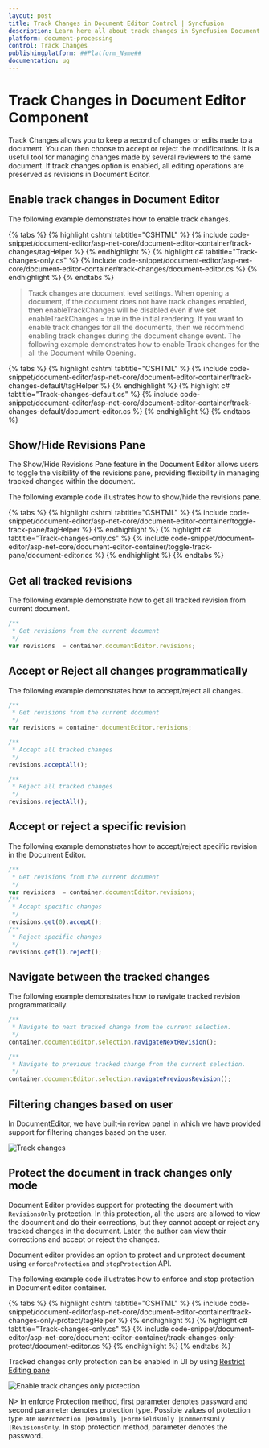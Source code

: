 ```yaml
---
layout: post
title: Track Changes in Document Editor Control | Syncfusion
description: Learn here all about track changes in Syncfusion Document Editor component of Syncfusion Essential JS 2 and more.
platform: document-processing
control: Track Changes
publishingplatform: ##Platform_Name##
documentation: ug
---
```


# Track Changes in Document Editor Component

Track Changes allows you to keep a record of changes or edits made to a document. You can then choose to accept or reject the modifications. It is a useful tool for managing changes made by several reviewers to the same document. If track changes option is enabled, all editing operations are preserved as revisions in Document Editor.

## Enable track changes in Document Editor

The following example demonstrates how to enable track changes.


{% tabs %}
{% highlight cshtml tabtitle="CSHTML" %}
{% include code-snippet/document-editor/asp-net-core/document-editor-container/track-changes/tagHelper %}
{% endhighlight %}
{% highlight c# tabtitle="Track-changes-only.cs" %}
{% include code-snippet/document-editor/asp-net-core/document-editor-container/track-changes/document-editor.cs %}
{% endhighlight %}
{% endtabs %}


>Track changes are document level settings. When opening a document, if the document does not have track changes enabled, then enableTrackChanges will be disabled even if we set enableTrackChanges = true in the initial rendering. If you want to enable track changes for all the documents, then we recommend enabling track changes during the document change event. The following example demonstrates how to enable Track changes for the all the Document while Opening.


{% tabs %}
{% highlight cshtml tabtitle="CSHTML" %}
{% include code-snippet/document-editor/asp-net-core/document-editor-container/track-changes-default/tagHelper %}
{% endhighlight %}
{% highlight c# tabtitle="Track-changes-default.cs" %}
{% include code-snippet/document-editor/asp-net-core/document-editor-container/track-changes-default/document-editor.cs %}
{% endhighlight %}
{% endtabs %}


## Show/Hide Revisions Pane
 
The Show/Hide Revisions Pane feature in the Document Editor allows users to toggle the visibility of the revisions pane, providing flexibility in managing tracked changes within the document.
 
The following example code illustrates how to show/hide the revisions pane.


{% tabs %}
{% highlight cshtml tabtitle="CSHTML" %}
{% include code-snippet/document-editor/asp-net-core/document-editor-container/toggle-track-pane/tagHelper %}
{% endhighlight %}
{% highlight c# tabtitle="Track-changes-only.cs" %}
{% include code-snippet/document-editor/asp-net-core/document-editor-container/toggle-track-pane/document-editor.cs %}
{% endhighlight %}
{% endtabs %}


## Get all tracked revisions

The following example demonstrate how to get all tracked revision from current document.

```typescript
/**
 * Get revisions from the current document
 */
var revisions  = container.documentEditor.revisions;
```

## Accept or Reject all changes programmatically

The following example demonstrates how to accept/reject all changes.

```typescript
/**
 * Get revisions from the current document
 */
var revisions = container.documentEditor.revisions;

/**
 * Accept all tracked changes
 */
revisions.acceptAll();

/**
 * Reject all tracked changes
 */
revisions.rejectAll();
```

## Accept or reject a specific revision

The following example demonstrates how to accept/reject specific revision in the Document Editor.

```typescript
/**
 * Get revisions from the current document
 */
var revisions  = container.documentEditor.revisions;
/**
 * Accept specific changes
 */
revisions.get(0).accept();
/**
 * Reject specific changes
 */
revisions.get(1).reject();
```

## Navigate between the tracked changes

The following example demonstrates how to navigate tracked revision programmatically.

```typescript
/**
 * Navigate to next tracked change from the current selection.
 */
container.documentEditor.selection.navigateNextRevision();

/**
 * Navigate to previous tracked change from the current selection.
 */
container.documentEditor.selection.navigatePreviousRevision();
```

## Filtering changes based on user

In DocumentEditor, we have built-in review panel in which we have provided support for filtering changes based on the user.

![Track changes](images/track-changes.png)

## Protect the document in track changes only mode

Document Editor provides support for protecting the document with `RevisionsOnly` protection. In this protection, all the users are allowed to view the document and do their corrections, but they cannot accept or reject any tracked changes in the document. Later, the author can view their corrections and accept or reject the changes.

Document editor provides an option to protect and unprotect document using `enforceProtection` and `stopProtection` API.

The following example code illustrates how to enforce and stop protection in Document editor container.


{% tabs %}
{% highlight cshtml tabtitle="CSHTML" %}
{% include code-snippet/document-editor/asp-net-core/document-editor-container/track-changes-only-protect/tagHelper %}
{% endhighlight %}
{% highlight c# tabtitle="Track-changes-only.cs" %}
{% include code-snippet/document-editor/asp-net-core/document-editor-container/track-changes-only-protect/document-editor.cs %}
{% endhighlight %}
{% endtabs %}


Tracked changes only protection can be enabled in UI by using [Restrict Editing pane](https://ej2.syncfusion.com/aspnetcore/documentation/document-editor/document-management#restrict-editing-pane)

![Enable track changes only protection](images/tracked-changes.png)

N> In enforce Protection method, first parameter denotes password and second parameter denotes protection type. Possible values of protection type are `NoProtection |ReadOnly |FormFieldsOnly |CommentsOnly |RevisionsOnly`. In stop protection method, parameter denotes the password.